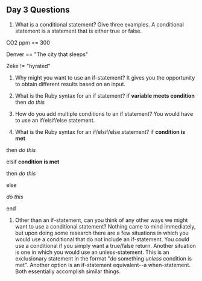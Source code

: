 ## Day 3 Questions

1. What is a conditional statement? Give three examples.
A conditional statement is a statement that is either true or false.

CO2 ppm <= 300

Denver == "The city that sleeps"

Zeke != "hyrated"

1. Why might you want to use an if-statement?
It gives you the opportunity to obtain different results based on an input.

1. What is the Ruby syntax for an if statement?
if **variable meets condition**
  then *do this*

1. How do you add multiple conditions to an if statement?
You would have to use an if/elsif/else statement.

1. What is the Ruby syntax for an if/elsif/else statement?
if **condition is met**

  then *do this*

elsif **condition is met**

  then *do this*

else

  *do this*

end    

1. Other than an if-statement, can you think of any other ways we might want to use a conditional statement?
Nothing came to mind immediately, but upon doing some research there are a few situations in which you would use a conditional that do not include an if-statement. You could use a conditional if you simply want a true/false return. Another situation is one in which you would use an unless-statement. This is an exclusionary statement in the format "do something *unless* condition is met". Another option is an if-statement equivalent--a when-statement. Both essentially accomplish similar things.
